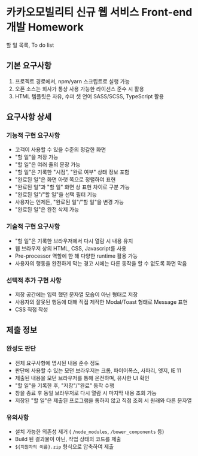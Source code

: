 # 카카오모빌리티 신규 웹 서비스 Front-end 개발 Homework
할 일 목록, To do list

## 기본 요구사항
1. 프로젝트 경로에서, npm/yarn 스크립트로 실행 가능
2. 오픈 소스는 회사가 통상 사용 가능한 라이선스 준수 시 활용
3. HTML 템플릿은 자유, 수퍼 셋 언어 SASS/SCSS, TypeScript 활용

## 요구사항 상세
### 기능적 구현 요구사항
- 고객이 사용할 수 있을 수준의 정갈한 화면
- "할 일"을 저장 가능
- "할 일"은 여러 줄의 문장 가능
- "할 일"은 기록한 "시점", "완료 여부" 상태 정보 포함
- "완료된 일"은 화면 아랫 쪽으로 정렬하여 표현
- "완료된 일"과 "할 일" 화면 상 표현 차이로 구분 가능
- "완료된 일"/"할 일"을 선택 필터 기능
- 사용자는 언제든, "완료된 일"/"할 일"을 변경 가능
- "완료된 일"은 완전 삭제 가능

### 기술적 구현 요구사항
- "할 일"은 기록한 브라우저에서 다시 열람 시 내용 유지
- 웹 브라우저 상의 HTML, CSS, Javascript를 사용
- Pre-processor 역할에 한 해 다양한 runtime 활용 가능
- 사용자의 행동을 완전하게 막는 경고 시에는 다른 동작을 할 수 없도록 화면 막음

### 선택적 추가 구현 사항
- 저장 공간에는 입력 했던 문자열 모습이 아닌 형태로 저장
- 사용자의 잘못된 행동에 대해 직접 제작한 Modal/Toast 형태로 Message 표현
- CSS 직접 작성

## 제출 정보
### 완성도 판단
- 전체 요구사항에 명시된 내용 준수 정도
- 판단에 사용할 수 있는 모던 브라우저는 크롬, 파이어폭스, 사파리, 엣지, IE 11
- 제출된 내용을 모던 브라우저를 통해 온전하며, 유사한 UI 확인
- "할 일"을 기록한 후, "저장"/"완료" 동작 수행
- 창을 종료 후 동일 브라우저로 다시 열람 시 마지막 내용 조회 가능
- 저장된 "할 일"은 제출된 프로그램을 통하지 않고 직접 조회 시 원래와 다른 문자열

### 유의사항
- 설치 가능한 의존성 제거 ( `/node_modules`, `/bower_components` 등)
- Build 된 결과물이 아닌, 작업 상태의 코드를 제출
- `${지원자의 이름}.zip` 형식으로 압축하여 제출